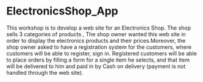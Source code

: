 # ElectronicsShop_App
This workshop is to develop a web site for an Electronics Shop. The shop sells 3 categories of products , The shop owner wanted this web site in order to display the electronics products and their prices.Moreover, the shop owner asked to have a registration system for the customers, where customers will be able to register, sign in. Registered customers will be able to place orders by filling a form for a single item he selects, and that item will be delivered to him and paid in by Cash on delivery (payment is not handled through the web site).
